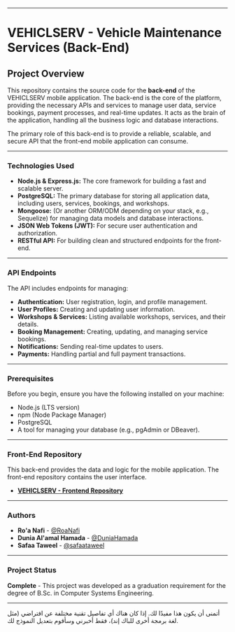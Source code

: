 
-----

# VEHICLSERV - Vehicle Maintenance Services (Back-End)

## Project Overview

This repository contains the source code for the **back-end** of the VEHICLSERV mobile application. The back-end is the core of the platform, providing the necessary APIs and services to manage user data, service bookings, payment processes, and real-time updates. It acts as the brain of the application, handling all the business logic and database interactions.

The primary role of this back-end is to provide a reliable, scalable, and secure API that the front-end mobile application can consume.

-----

### Technologies Used

  * **Node.js & Express.js:** The core framework for building a fast and scalable server.
  * **PostgreSQL:** The primary database for storing all application data, including users, services, bookings, and workshops.
  * **Mongoose:** (Or another ORM/ODM depending on your stack, e.g., Sequelize) for managing data models and database interactions.
  * **JSON Web Tokens (JWT):** For secure user authentication and authorization.
  * **RESTful API:** For building clean and structured endpoints for the front-end.

-----

### API Endpoints

The API includes endpoints for managing:

  * **Authentication:** User registration, login, and profile management.
  * **User Profiles:** Creating and updating user information.
  * **Workshops & Services:** Listing available workshops, services, and their details.
  * **Booking Management:** Creating, updating, and managing service bookings.
  * **Notifications:** Sending real-time updates to users.
  * **Payments:** Handling partial and full payment transactions.

-----

### Prerequisites

Before you begin, ensure you have the following installed on your machine:

  * Node.js (LTS version)
  * npm (Node Package Manager)
  * PostgreSQL
  * A tool for managing your database (e.g., pgAdmin or DBeaver).

-----

### Front-End Repository

This back-end provides the data and logic for the mobile application. The front-end repository contains the user interface.

  * **[VEHICLSERV - Frontend Repository](https://github.com/RoaNafi/VEESERV)**

-----

### Authors

  * **Ro'a Nafi** - [@RoaNafi](https://github.com/RoaNafi)
  * **Dunia Al'amal Hamada** - [@DuniaHamada](https://github.com/DuniaHamada)
  * **Safaa Taweel** - [@safaataweel](https://github.com/safaataweel)

-----


### Project Status

**Complete** - This project was developed as a graduation requirement for the degree of B.Sc. in Computer Systems Engineering.

-----

أتمنى أن يكون هذا مفيدًا لك. إذا كان هناك أي تفاصيل تقنية مختلفة عن افتراضي (مثل لغة برمجة أخرى للباك إند)، فقط أخبرني وسأقوم بتعديل النموذج لك.
